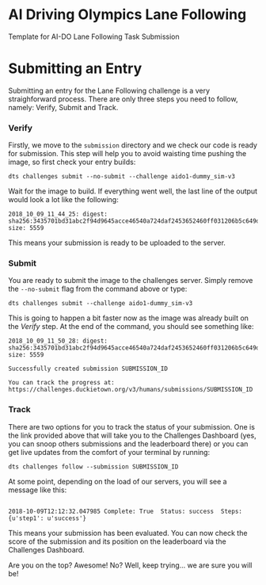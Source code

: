 # AI Driving Olympics Lane Following
Template for AI-DO Lane Following Task Submission


# Submitting an Entry
Submitting an entry for the Lane Following challenge is a very straighforward process.
There are only three steps you need to follow, namely: Verify, Submit and Track.

### Verify
Firstly, we move to the `submission` directory and we check our code is ready for submission.
This step will help you to avoid waisting time pushing the image, so first check your entry builds:

``dts challenges submit --no-submit --challenge aido1-dummy_sim-v3``

Wait for the image to build. If everything went well, the last line of the output would look a lot like the following:

```
2018_10_09_11_44_25: digest: sha256:3435701bd31abc2f94d9645acce46540a724daf2453652460ff031206b5c649d size: 5559
```

This means your submission is ready to be uploaded to the server.

### Submit
You are ready to submit the image to the challenges server.
Simply remove the `--no-submit` flag from the command above or type:

`dts challenges submit --challenge aido1-dummy_sim-v3`

This is going to happen a bit faster now as the image was already built on the *Verify* step.
At the end of the command, you should see something like:

```
2018_10_09_11_50_28: digest: sha256:3435701bd31abc2f94d9645acce46540a724daf2453652460ff031206b5c649d size: 5559

Successfully created submission SUBMISSION_ID

You can track the progress at: https://challenges.duckietown.org/v3/humans/submissions/SUBMISSION_ID
```

### Track
There are two options for you to track the status of your submission.
One is the link provided above that will take you to the Challenges Dashboard (yes, you can snoop others submissions and the leaderboard there) or you can get live updates from the comfort of your terminal by running:

```dts challenges follow --submission SUBMISSION_ID```

At some point, depending on the load of our servers, you will see a message like this:

```

2018-10-09T12:12:32.047985 Complete: True  Status: success  Steps: {u'step1': u'success'}

```
This means your submission has been evaluated.
You can now check the score of the submission and its position on the leaderboard via the Challenges Dashboard.

Are you on the top? Awesome! No? Well, keep trying... we are sure you will be!



